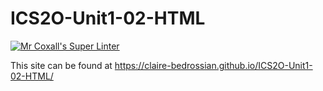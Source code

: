 # ICS2O-Unit1-02-HTML

[![Mr Coxall's Super Linter](https://github.com/Claire-Bedrossian/ICS2O-Unit1-02-HTML/workflows/Mr%20Coxall's%20Super%20Linter/badge.svg)](https://github.com/Claire-Bedrossian/ICS2O-Unit1-02-HTML/actions/)

This site can be found at https://claire-bedrossian.github.io/ICS2O-Unit1-02-HTML/
